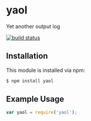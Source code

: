 # yaol

Yet another output log

[![build status](https://secure.travis-ci.org/rhaynel-parra/yaol.png)](http://travis-ci.org/rhaynel-parra/yaol)

## Installation

This module is installed via npm:

``` bash
$ npm install yaol
```

## Example Usage

``` js
var yaol = require('yaol');
```
